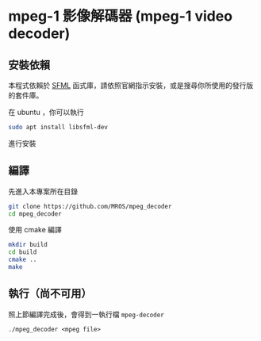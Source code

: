 # mpeg-1 影像解碼器 (mpeg-1 video decoder)

## 安裝依賴

本程式依賴於 [SFML](https://www.sfml-dev.org) 函式庫，請依照官網指示安裝，或是搜尋你所使用的發行版的套件庫。

在 ubuntu ，你可以執行

``` sh
sudo apt install libsfml-dev
```

進行安裝

## 編譯

先進入本專案所在目錄

``` sh
git clone https://github.com/MROS/mpeg_decoder
cd mpeg_decoder
```

使用 cmake 編譯
``` sh
mkdir build
cd build
cmake ..
make
```

## 執行（尚不可用）

照上節編譯完成後，會得到一執行檔 `mpeg-decoder`

```
./mpeg_decoder <mpeg file>
```